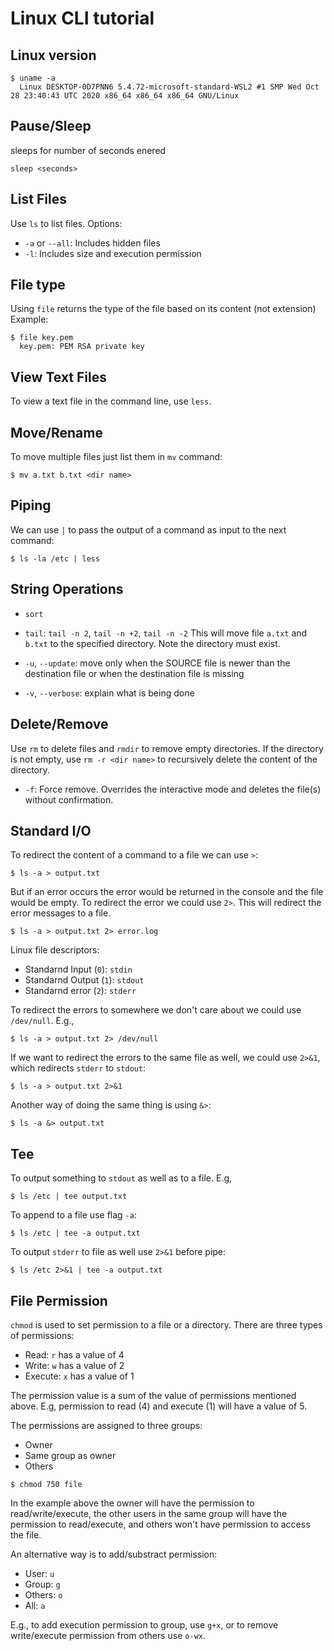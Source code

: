 # Linux CLI tutorial
## Linux version
```
$ uname -a
  Linux DESKTOP-0D7PNN6 5.4.72-microsoft-standard-WSL2 #1 SMP Wed Oct 28 23:40:43 UTC 2020 x86_64 x86_64 x86_64 GNU/Linux
```

## Pause/Sleep
sleeps for number of seconds enered

```sleep <seconds>```

## List Files
Use `ls` to list files. Options:
- `-a` or `--all`: Includes hidden files
- `-l`: Includes size and execution permission

## File type
Using `file` returns the type of the file based on its content (not extension)
Example:

```
$ file key.pem
  key.pem: PEM RSA private key
```

## View Text Files
To view a text file in the command line, use `less`.

## Move/Rename
To move multiple files just list them in `mv` command:

```
$ mv a.txt b.txt <dir name>
```

## Piping
We can use `|` to pass the output of a command as input to the next command:
```
$ ls -la /etc | less
```


## String Operations
- `sort`
- `tail`: `tail -n 2`, `tail -n +2`, `tail -n -2`
This will move file `a.txt` and `b.txt` to the specified directory. Note the directory must exist.

- `-u`, `--update`: move only when the SOURCE file is newer than the destination file or when the destination file is missing
-  `-v`, `--verbose`: explain what is being done

## Delete/Remove
Use `rm` to delete files and `rmdir` to remove empty directories. If the directory is not empty, use `rm -r <dir name>` to 
recursively delete the content of the directory.
- `-f`: Force remove. Overrides the interactive mode and deletes the file(s) without confirmation.


## Standard I/O
To redirect the content of a command to a file we can use `>`:
```
$ ls -a > output.txt
```
But if an error occurs the error would be returned in the console and the file would be empty. To redirect the error we could use `2>`. This will redirect the error messages to a file.
```
$ ls -a > output.txt 2> error.log
```
Linux file descriptors:
- Standarnd Input (`0`): `stdin`
- Standarnd Output (`1`): `stdout`
- Standarnd error (`2`): `stderr`

To redirect the errors to somewhere we don't care about we could use `/dev/null`. E.g.,
```
$ ls -a > output.txt 2> /dev/null
```

If we want to redirect the errors to the same file as well, we could use `2>&1`, which redirects `stderr` to `stdout`:
```
$ ls -a > output.txt 2>&1
```
Another way of doing the same thing is using `&>`:
```
$ ls -a &> output.txt
```

## Tee
To output something to `stdout` as well as to a file. E.g,
```
$ ls /etc | tee output.txt
```
To append to a file use flag `-a`:
```
$ ls /etc | tee -a output.txt
```
To output `stderr` to file as well use `2>&1` before pipe:
```
$ ls /etc 2>&1 | tee -a output.txt
```

## File Permission
`chmod` is used to set permission to a file or a directory. There are three types of permissions:
- Read: `r` has a value of 4
- Write: `w` has a value of 2
- Execute: `x` has a value of 1

The permission value is a sum of the value of permissions mentioned above. E.g, permission to read (4) and execute (1) will have a value of 5. 

The permissions are assigned to three groups:
- Owner
- Same group as owner
- Others

```
$ chmod 750 file
```
In the example above the owner will have the permission to read/write/execute, the other users in the same group will have the permission to read/execute, and others won't have permission to access the file.

An alternative way is to add/substract permission:
- User: `u`
- Group: `g`
- Others: `o`
- All: `a`

E.g., to add execution permission to group, use `g+x`, or to remove write/execute permission from others use `o-wx`.
